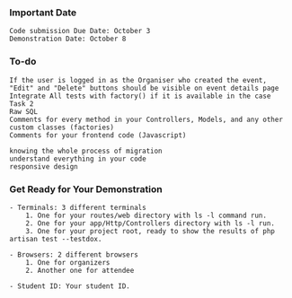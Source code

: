 ### Important Date

    Code submission Due Date: October 3
    Demonstration Date: October 8

### To-do
    If the user is logged in as the Organiser who created the event, "Edit" and "Delete" buttons should be visible on event details page
    Integrate All tests with factory() if it is available in the case
    Task 2
    Raw SQL
    Comments for every method in your Controllers, Models, and any other custom classes (factories)
    Comments for your frontend code (Javascript)

    knowing the whole process of migration
    understand everything in your code
    responsive design

### Get Ready for Your Demonstration

    - Terminals: 3 different terminals
        1. One for your routes/web directory with ls -l command run.
        2. One for your app/Http/Controllers directory with ls -l run.
        3. One for your project root, ready to show the results of php artisan test --testdox.

    - Browsers: 2 different browsers
        1. One for organizers
        2. Another one for attendee

    - Student ID: Your student ID.
